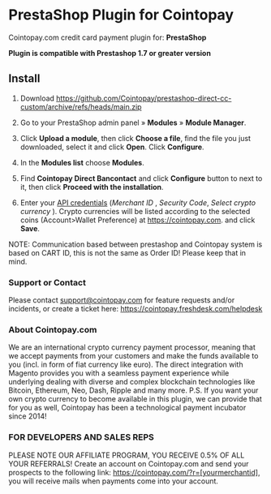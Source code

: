 # PrestaShop Plugin for Cointopay

Cointopay.com credit card payment plugin for: **PrestaShop**

**Plugin is compatible with Prestashop 1.7 or greater version**

## Install

1. Download <https://github.com/Cointopay/prestashop-direct-cc-custom/archive/refs/heads/main.zip>

2. Go to your PrestaShop admin panel » **Modules** » **Module Manager**.

3. Click **Upload a module**, then click **Choose a file**, find the file you just downloaded, select it and click **Open**. Click **Configure**.

4. In the **Modules list** choose **Modules**.

5. Find **Cointopay Direct Bancontact** and click **Configure** button to next to it, then click **Proceed with the installation**.

6. Enter your [API credentials](https://cointopay.com) (*Merchant ID* , *Security Code*, *Select crypto currency* ). Crypto currencies will be listed according to the selected coins (Account>Wallet Preference) at <https://cointopay.com>. and click **Save**.

NOTE: Communication based between prestashop and Cointopay system is based on CART ID, this is not the same as Order ID! Please keep that in mind.

### Support or Contact
Please contact support@cointopay.com for feature requests and/or incidents, or create a ticket here: https://cointopay.freshdesk.com/helpdesk

### About Cointopay.com
We are an international crypto currency payment processor, meaning that we accept payments from your customers and make the funds available to you (incl. in form of fiat currency like euro). The direct integration with Magento provides you with a seamless payment experience while underlying dealing with diverse and complex blockchain technologies like Bitcoin, Ethereum, Neo, Dash, Ripple and many more. P.S. If you want your own crypto currency to become available in this plugin, we can provide that for you as well, Cointopay has been a technological payment incubator since 2014!

### FOR DEVELOPERS AND SALES REPS
PLEASE NOTE OUR AFFILIATE PROGRAM, YOU RECEIVE 0.5% OF ALL YOUR REFERRALS!
Create an account on Cointopay.com and send your prospects to the following link: https://cointopay.com/?r=[yourmerchantid], you will receive mails when payments come into your account. 

